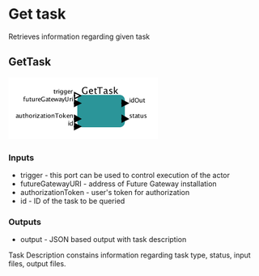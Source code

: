 # Get task

Retrieves information regarding given task

## GetTask
![GetTask](GetTask.png)
### Inputs

* trigger - this port can be used to control execution of the actor
* futureGatewayURI - address of Future Gateway installation
* authorizationToken - user's token for authorization
* id - ID of the task to be queried

### Outputs 

* output - JSON based output with task description

Task Description constains information regarding task type, status, input files, output files.